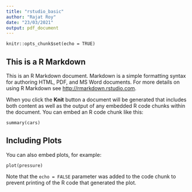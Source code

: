 ```yaml
---
title: "rstudio_basic"
author: "Rajat Roy"
date: "23/03/2021"
output: pdf_document
---
```


```{r setup, include=FALSE}
knitr::opts_chunk$set(echo = TRUE)
```

## This is a R Markdown 

This is an R Markdown document. Markdown is a simple formatting syntax for authoring HTML, PDF, and MS Word documents. For more details on using R Markdown see <http://rmarkdown.rstudio.com>.

When you click the **Knit** button a document will be generated that includes both content as well as the output of any embedded R code chunks within the document. You can embed an R code chunk like this:

```{r cars}
summary(cars)
```

## Including Plots

You can also embed plots, for example:

```{r pressure, echo=FALSE}
plot(pressure)
```

Note that the `echo = FALSE` parameter was added to the code chunk to prevent printing of the R code that generated the plot.
